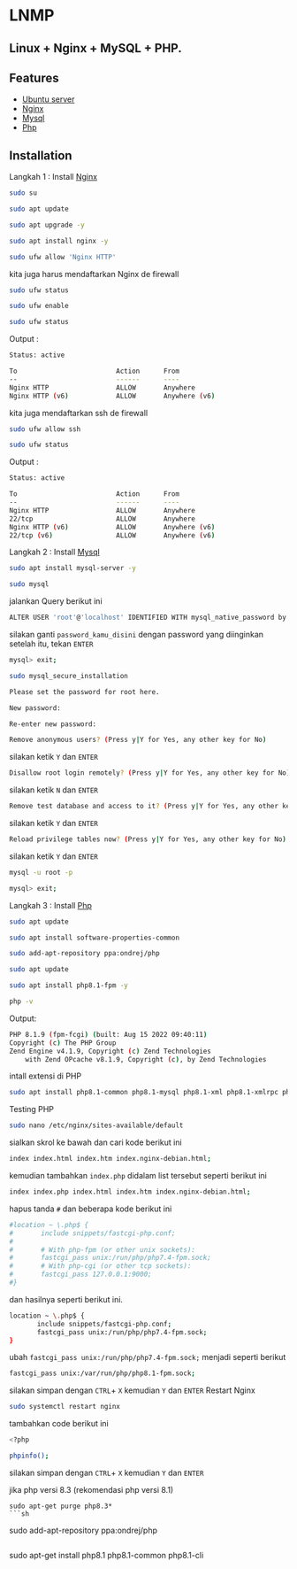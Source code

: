 # LNMP
## Linux + Nginx + MySQL + PHP.

## Features

- [Ubuntu server](https://ubuntu.com/download/server)
- [Nginx](https://www.nginx.com/)
- [Mysql](https://www.mysql.com/)
- [Php](https://www.php.net/)

## Installation

Langkah 1 : Install [Nginx](https://www.nginx.com/)

```sh
sudo su
```
```sh
sudo apt update
```
```sh
sudo apt upgrade -y
```
```sh
sudo apt install nginx -y
```
```sh
sudo ufw allow 'Nginx HTTP'
```
kita juga harus mendaftarkan Nginx de firewall
```sh
sudo ufw status
```
```sh
sudo ufw enable
```
```sh
sudo ufw status
```
Output :
```sh
Status: active

To                         Action      From
--                         ------      ----
Nginx HTTP                 ALLOW       Anywhere
Nginx HTTP (v6)            ALLOW       Anywhere (v6)
```
kita juga mendaftarkan ssh de firewall
```sh
sudo ufw allow ssh
```
```sh
sudo ufw status
```
Output :
```sh
Status: active

To                         Action      From
--                         ------      ----
Nginx HTTP                 ALLOW       Anywhere
22/tcp                     ALLOW       Anywhere
Nginx HTTP (v6)            ALLOW       Anywhere (v6)
22/tcp (v6)                ALLOW       Anywhere (v6)
```
Langkah 2 : Install [Mysql](https://www.mysql.com/)

```sh
sudo apt install mysql-server -y
```
```sh
sudo mysql
```
jalankan Query berikut ini
```sh
ALTER USER 'root'@'localhost' IDENTIFIED WITH mysql_native_password by 'password_kamu_disini';
```
silakan ganti `password_kamu_disini` dengan password yang diinginkan
setelah itu, tekan `ENTER`
```sh
mysql> exit;
```
```sh
sudo mysql_secure_installation
```
```sh
Please set the password for root here.

New password:

Re-enter new password:
```
```sh
Remove anonymous users? (Press y|Y for Yes, any other key for No)
```
silakan ketik `Y` dan `ENTER`
```sh
Disallow root login remotely? (Press y|Y for Yes, any other key for No)
```
silakan ketik `N` dan `ENTER`
```sh
Remove test database and access to it? (Press y|Y for Yes, any other key for No)
```
silakan ketik `Y` dan `ENTER`
```sh
Reload privilege tables now? (Press y|Y for Yes, any other key for No) :
```
silakan ketik `Y` dan `ENTER`
```sh
mysql -u root -p
```
```sh
mysql> exit;
```
Langkah 3 : Install [Php](https://www.php.net/)
```sh
sudo apt update
```
```sh
sudo apt install software-properties-common
```
```sh
sudo add-apt-repository ppa:ondrej/php
```
```sh
sudo apt update
```
```sh
sudo apt install php8.1-fpm -y
```
```sh
php -v
```
Output:
```sh
PHP 8.1.9 (fpm-fcgi) (built: Aug 15 2022 09:40:11)
Copyright (c) The PHP Group
Zend Engine v4.1.9, Copyright (c) Zend Technologies
    with Zend OPcache v8.1.9, Copyright (c), by Zend Technologies
```
intall extensi di PHP
```sh
sudo apt install php8.1-common php8.1-mysql php8.1-xml php8.1-xmlrpc php8.1-curl php8.1-gd php8.1-imagick php8.1-cli php8.1-dev php8.1-imap php8.1-mbstring php8.1-opcache php8.1-soap php8.1-zip php8.1-redis php8.1-intl -y
```
Testing PHP
```sh
sudo nano /etc/nginx/sites-available/default
```
sialkan skrol ke bawah dan cari kode berikut ini
```sh
index index.html index.htm index.nginx-debian.html;
```
kemudian tambahkan `index.php` didalam list tersebut seperti berikut ini
```sh
index index.php index.html index.htm index.nginx-debian.html;
```
hapus tanda `#` dan beberapa kode berikut ini
```sh
#location ~ \.php$ {
#       include snippets/fastcgi-php.conf;
#
#       # With php-fpm (or other unix sockets):
#       fastcgi_pass unix:/run/php/php7.4-fpm.sock;
#       # With php-cgi (or other tcp sockets):
#       fastcgi_pass 127.0.0.1:9000;
#}
```
dan hasilnya seperti berikut ini.
```sh
location ~ \.php$ {
       include snippets/fastcgi-php.conf;
       fastcgi_pass unix:/run/php/php7.4-fpm.sock;
}
```
ubah `fastcgi_pass unix:/run/php/php7.4-fpm.sock;` menjadi seperti berikut
```sh
fastcgi_pass unix:/var/run/php/php8.1-fpm.sock;
```
silakan simpan dengan `CTRL`+ `X` kemudian `Y` dan `ENTER`
Restart Nginx
```sh
sudo systemctl restart nginx
```
tambahkan code berikut ini
```sh
<?php

phpinfo();
```
silakan simpan dengan `CTRL`+ `X` kemudian `Y` dan `ENTER`


jika php versi 8.3 (rekomendasi php versi 8.1)

```
sudo apt-get purge php8.3*
```sh
```
sudo add-apt-repository ppa:ondrej/php
```sh
```
sudo apt-get install php8.1 php8.1-common php8.1-cli
```sh
